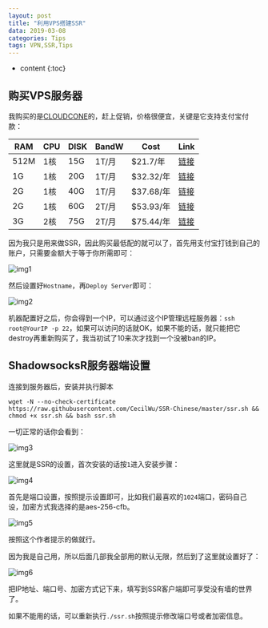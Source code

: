 ```yaml
---
layout: post
title: "利用VPS搭建SSR"
data: 2019-03-08
categories: Tips
tags: VPN,SSR,Tips
---
```


* content
{:toc}

## 购买VPS服务器

我购买的是[CLOUDCONE](https://www.facebook.com/)的，赶上促销，价格很便宜，关键是它支持支付宝付款：

|RAM|CPU|DISK|BandW|Cost|Link|
|---|---|---|---|---|---|
|512M|1核|15G|1T/月|$21.7/年|[链接](https://app.cloudcone.com/compute/328/create)|
|1G|1核|20G|1T/月|$32.32/年|[链接](https://app.cloudcone.com/compute/329/create)|
|2G|1核|40G|1T/月|$37.68/年|[链接](https://app.cloudcone.com/compute/330/create)|
|2G|1核|60G|2T/月|$53.93/年|[链接](https://app.cloudcone.com/compute/331/create)|
|3G|2核|75G|2T/月|$75.44/年|[链接](https://app.cloudcone.com/compute/332/create)|

因为我只是用来做SSR，因此购买最低配的就可以了，首先用支付宝打钱到自己的账户，只需要金额大于等于你所需即可：

![img1](https://raw.githubusercontent.com/stogqy/stogqy.github.io/master/_posts/Pics/20190308/1.png)

然后设置好`Hostname`，再`Deploy Server`即可：

![img2](https://raw.githubusercontent.com/stogqy/stogqy.github.io/master/_posts/Pics/20190308/2.png)

机器配置好之后，你会得到一个IP，可以通过这个IP管理远程服务器：`ssh root@YourIP -p 22`，如果可以访问的话就OK，如果不能的话，就只能把它destroy再重新购买了，我当初试了10来次才找到一个没被ban的IP。

## ShadowsocksR服务器端设置

连接到服务器后，安装并执行脚本

```shell
wget -N --no-check-certificate https://raw.githubusercontent.com/CecilWu/SSR-Chinese/master/ssr.sh && chmod +x ssr.sh && bash ssr.sh
```

一切正常的话你会看到：

![img3](https://raw.githubusercontent.com/stogqy/stogqy.github.io/master/_posts/Pics/20190308/3.png)

这里就是SSR的设置，首次安装的话按`1`进入安装步骤：

![img4](https://raw.githubusercontent.com/stogqy/stogqy.github.io/master/_posts/Pics/20181110/4.png)

首先是端口设置，按照提示设置即可，比如我们最喜欢的`1024`端口，密码自己设，加密方式我选择的是aes-256-cfb。

![img5](https://raw.githubusercontent.com/stogqy/stogqy.github.io/master/_posts/Pics/20190308/5.png)

按照这个作者提示的做就行。

因为我是自己用，所以后面几部我全部用的默认无限，然后到了这里就设置好了：

![img6](https://raw.githubusercontent.com/stogqy/stogqy.github.io/master/_posts/Pics/20190308/6.png)

把IP地址、端口号、加密方式记下来，填写到SSR客户端即可享受没有墙的世界了。

如果不能用的话，可以重新执行`./ssr.sh`按照提示修改端口号或者加密信息。